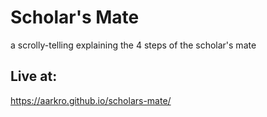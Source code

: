 # Scholar's Mate
a scrolly-telling explaining the 4 steps of the scholar's mate

## Live at:
https://aarkro.github.io/scholars-mate/